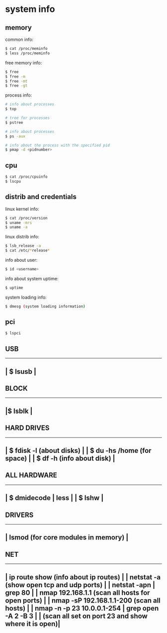 # system info
## memory
common info:
```sh
$ cat /proc/meminfo 
$ less /proc/meminfo
```

free memory info:
```sh
$ free
$ free -m
$ free -mt
$ free -gt
```

process info:
```sh
# info about processes
$ top 

# tree for processes
$ pstree

# info about processes
$ ps -aux

# info about the process with the specified pid
$ pmap -d <pidnumber>
```


## cpu
```sh
$ cat /proc/cpuinfo
$ lscpu
```


## distrib and credentials
linux kernel info:
```sh
$ cat /proc/version
$ uname -mrs
$ uname -a
```

linux distrib info:
```sh
$ lsb_release -a
$ cat /etc/*release*
```

info about user:
```sh
$ id <username> 
```

info about system uptime:
```sh
$ uptime 
```

system loading info:
```sh
$ dmesg (system loading information)
```


## pci
```sh
$ lspci
```


 USB
 ---
 ------------------------------------------------------------------------
 | $ lsusb								|
 ------------------------------------------------------------------------
 

 BLOCK
 -----
 ------------------------------------------------------------------------
 |$ lsblk								|
 ------------------------------------------------------------------------


 HARD DRIVES
 -----------
 ------------------------------------------------------------------------
 | $ fdisk -l (about disks)						|
 | $ du -hs /home (for space)						|
 | $ df -h (info about disk)						|
 ------------------------------------------------------------------------


 ALL HARDWARE
 ------------
 ------------------------------------------------------------------------
 | $ dmidecode | less							|
 | $ lshw								|
 ------------------------------------------------------------------------


 DRIVERS
 --------
 ------------------------------------------------------------------------
 | lsmod (for core modules in memory)					|
 ------------------------------------------------------------------------


 NET
 ---
 ------------------------------------------------------------------------ 
 | ip route show (info about ip routes)					|
 | netstat -a (show open tcp and udp ports)				|
 | netstat -apn | grep 80						|
 | nmap 192.168.1.1 (scan all hosts for open ports)			|
 | nmap -sP 192.168.1.1-200 (scan all hosts)				|
 | nmap -n -p 23 10.0.0.1-254 | grep open -A 2 -B 3 			|
 |                  (scan all set on port 23 and show  where it is open)|
 ------------------------------------------------------------------------ 
